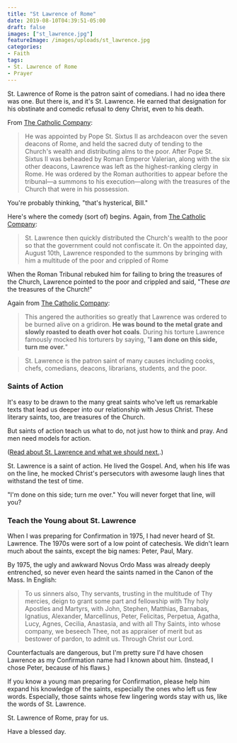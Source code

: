```yaml
---
title: "St Lawrence of Rome"
date: 2019-08-10T04:39:51-05:00
draft: false
images: ["st_lawrence.jpg"]
featureImage: /images/uploads/st_lawrence.jpg
categories: 
- Faith
tags:
- St. Lawrence of Rome
- Prayer
---
```

St. Lawrence of Rome is the patron saint of comedians. I had no idea there was one. But there is, and it's St. Lawrence. He earned that designation for his obstinate and comedic refusal to  deny Christ, even to his death. 

From [The Catholic Company](https://www.catholiccompany.com/st-laurence-lawrence-c714/?trk_contact=1UJPB3PSL771MPT7G3JA8S5V8G&aid=3400&utm_campaign=MORNING_OFFERING&trk_sid=JOUVAFHDRFHNRNGBR803V177IS&new=yes&utm_term=http://www.catholiccompany.com/st-laurence-lawrence-c714/&aid=3400&new=yes&engine=email&trk_msg=31CRKRSISV14TAU0S46MMHL430&utm_medium=Email&utm_source=Listrak&engine=email):

> He was appointed by Pope St. Sixtus II as archdeacon over the seven deacons of Rome, and held the sacred duty of tending to the Church's wealth and distributing alms to the poor. After Pope St. Sixtus II was beheaded by Roman Emperor Valerian, along with the six other deacons, Lawrence was left as the highest-ranking clergy in Rome. He was ordered by the Roman authorities to appear before the tribunal—a summons to his execution—along with the treasures of the Church that were in his possession. 

You're probably thinking, "that's hysterical, Bill." 

Here's where the comedy (sort of) begins. Again, from [The Catholic Company](https://www.catholiccompany.com/st-laurence-lawrence-c714/?trk_contact=1UJPB3PSL771MPT7G3JA8S5V8G&aid=3400&utm_campaign=MORNING_OFFERING&trk_sid=JOUVAFHDRFHNRNGBR803V177IS&new=yes&utm_term=http://www.catholiccompany.com/st-laurence-lawrence-c714/&aid=3400&new=yes&engine=email&trk_msg=31CRKRSISV14TAU0S46MMHL430&utm_medium=Email&utm_source=Listrak&engine=email):

> St. Lawrence then quickly distributed the Church's wealth to the poor so that the government could not confiscate it. On the appointed day, August 10th, Lawrence responded to the summons by bringing with him a multitude of the poor and crippled of Rome

When the Roman Tribunal rebuked him for failing to bring the treasures of the Church, Lawrence pointed to the poor and crippled and said, "These _are_ the treasures of the Church!"

Again from [The Catholic Company](https://www.catholiccompany.com/st-laurence-lawrence-c714/?trk_contact=1UJPB3PSL771MPT7G3JA8S5V8G&aid=3400&utm_campaign=MORNING_OFFERING&trk_sid=JOUVAFHDRFHNRNGBR803V177IS&new=yes&utm_term=http://www.catholiccompany.com/st-laurence-lawrence-c714/&aid=3400&new=yes&engine=email&trk_msg=31CRKRSISV14TAU0S46MMHL430&utm_medium=Email&utm_source=Listrak&engine=email):

 > This angered the authorities so greatly that Lawrence was ordered to be burned alive on a gridiron. **He was bound to the metal grate and slowly roasted to death over hot coals**. During his torture Lawrence famously mocked his torturers by saying, "**I am done on this side, turn me over.**" 


> St. Lawrence is the patron saint of many causes including cooks, chefs, comedians, deacons, librarians, students, and the poor.

### Saints of Action

It's easy to be drawn to the many great saints who've left us remarkable texts that lead us deeper into our relationship with Jesus Christ. These literary saints, too, are treasures of the Church. 

But saints of action teach us what to do, not just how to think and pray. And men need models for action. 

([Read about St. Lawrence and what we should next.](https://www.hennessysview.com/2018/08/10/what-should-we-do-next/).)

St. Lawrence is a saint of action. He lived the Gospel. And, when his life was on the line, he mocked Christ's persecutors with awesome laugh lines that withstand the test of time. 

"I'm done on this side; turn me over." You will never forget that line, will you?

### Teach the Young about St. Lawrence

When I was preparing for Confirmation in 1975, I had never heard of St. Lawrence. The 1970s were sort of a low point of catechesis. We didn't learn much about the saints, except the big names: Peter, Paul, Mary. 

By 1975, the ugly and awkward Novus Ordo Mass was already deeply entrenched, so never even heard the saints named in the Canon of the Mass. In English:

> To us sinners also, Thy servants, trusting in the multitude of Thy mercies, deign to grant some part and fellowship with Thy holy Apostles and Martyrs, with John, Stephen, Matthias, Barnabas, Ignatius, Alexander, Marcellinus, Peter, Felicitas, Perpetua, Agatha, Lucy, Agnes, Cecilia, Anastasia, and with all Thy Saints, into whose company, we beseech Thee, not as appraiser of merit but as bestower of pardon, to admit us.  Through Christ our Lord.

Counterfactuals are dangerous, but I'm pretty sure I'd have chosen Lawrence as my Confirmation name had I known about him. (Instead, I chose Peter, because of his flaws.)

If you know a young man preparing for Confirmation, please help him expand his knowledge of the saints, especially the ones who left us few words. Especially, those saints whose few lingering words stay with us, like the words of St. Lawrence.

St. Lawrence of Rome, pray for us.

Have a blessed day. 